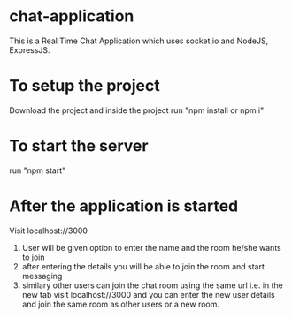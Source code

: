 # chat-application
This is a Real Time Chat Application which uses socket.io and NodeJS, ExpressJS.

# To setup the project

Download the project and inside the project run "npm install or npm i"

# To start the server

run "npm start"

# After the application is started

Visit localhost://3000

1) User will be given option to enter the name and the room he/she wants to join
2) after entering the details you will be able to join the room and start messaging
3) similary other users can join the chat room using the same url i.e. in the new tab visit localhost://3000 and you can enter the new user details and join the same room as other users or a new room.

